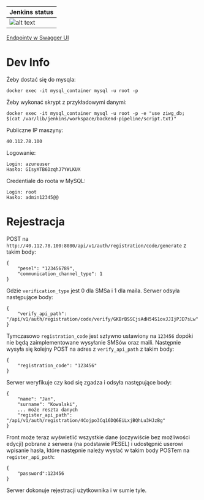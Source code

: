 
| Jenkins status  |
| ------------- | 
| ![alt text](http://40.112.78.100:7070/buildStatus/icon?job=backend-pipeline)  |

[Endpointy w Swagger UI](http://40.112.78.100:8080/swagger-ui/)

# Dev Info

Żeby dostać się do mysqla:
```
docker exec -it mysql_container mysql -u root -p
```
Żeby wykonać skrypt z przykładowymi danymi:
```
docker exec -it mysql_container mysql -u root -p -e "use ziwg_db; $(cat /var/lib/jenkins/workspace/backend-pipeline/script.txt)"
```
Publiczne IP maszyny:
```
40.112.78.100
```
Logowanie:
```
Login: azureuser
Hasło: GIsyXTB6DzqhJ7YWLKUX
```

Credentiale do roota w MySQL:
```
Login: root
Hasło: admin12345@@
```

# Rejestracja
POST na `http://40.112.78.100:8080/api/v1/auth/registration/code/generate` z takim body:
```
{
    "pesel": "123456789",
    "communication_channel_type": 1
}
```
Gdzie `verification_type` jest 0 dla SMSa i 1 dla maila. Serwer odsyła następujące body:
```
{
    "verify_api_path": "/api/v1/auth/registration/code/verify/GKBrBSSCjsAdH54S1ovJJIjPJD7sLw"
}
```
Tymczasowo `registration_code` jest sztywno ustawiony na `123456` dopóki nie będą zaimplementowane wysyłanie SMSów oraz maili. Następnie wysyła się kolejny POST na adres z `verify_api_path` z takim body:
```
{
    "registration_code": "123456"
}
```
Serwer weryfikuje czy kod się zgadza i odsyła następujące body:
```
{
    "name": "Jan",
    "surname": "Kowalski",
    ... może reszta danych
    "register_api_path": "/api/v1/auth/registration/4Cojpo3Cq16DQ6EiLxjBQhLu3HJzBg"
}
```
Front może teraz wyświetlić wszystkie dane (oczywiście bez możliwości edycji) pobrane z serwera (na podstawie PESEL) i udostępnić userowi wpisanie hasła, które następnie należy wysłać w takim body POSTem na `register_api_path`:
```
{
    "password":123456
}
```
Serwer dokonuje rejestracji użytkownika i w sumie tyle. 
